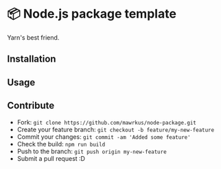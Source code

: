 # 📦 Node.js package template

Yarn's best friend.

## Installation

## Usage

## Contribute

- Fork: `git clone https://github.com/mawrkus/node-package.git`
- Create your feature branch: `git checkout -b feature/my-new-feature`
- Commit your changes: `git commit -am 'Added some feature'`
- Check the build: `npm run build`
- Push to the branch: `git push origin my-new-feature`
- Submit a pull request :D
